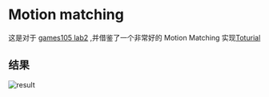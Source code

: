 # Motion matching

这是对于 [games105 lab2](https://github.com/GAMES-105/GAMES-105/tree/main/lab2) ,并借鉴了一个非常好的 Motion Matching 实现[Toturial](https://theorangeduck.com/page/code-vs-data-driven-displacement)

## 结果

![result](imges/../images/result.gif)
